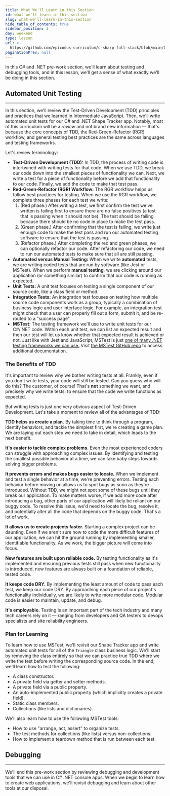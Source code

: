 ```yaml
---
title: What We'll Learn in this Section
id: what-we'll-learn-in-this-section
slug: what-we'll-learn-in-this-section
hide_table_of_contents: true
sidebar_position: 1
day: weekend
type: lesson
url: >-
  https://github.com/epicodus-curriculum/c-sharp-full-stack/blob/main/0a_debugging_and_tdd.md
paginationPrev: null
---
```


In this C# and .NET pre-work section, we'll learn about testing and debugging tools, and in this lesson, we'll get a sense of what exactly we'll be doing in this section.

## Automated Unit Testing
---

In this section, we'll review the Test-Driven Development (TDD) principles and practices that we learned in Intermediate JavaScript. Then, we'll write automated unit tests for our C# and .NET Shape Tracker app. Notably, most of this curriculum will be a _review_ and not brand new information — that's because the core concepts of TDD, the Red-Green-Refactor (RGR) workflow, and general testing best practices are the same across languages and testing frameworks.

Let's review terminology:

* **Test-Driven Development (TDD):** In TDD, the process of writing code is intertwined with writing tests for that code. When we use TDD, we break our code down into the smallest pieces of functionality we can. Next, we write a test for a piece of functionality before we add that functionality to our code. Finally, we add the code to make that test pass.
* **Red-Green-Refactor (RGR) Workflow:** The RGR workflow helps us follow best practices for testing. When we use the RGR workflow, we complete three phases for each test we write:
  1. (Red phase.) After writing a test, we first confirm the test we've written is failing first to ensure there are no false positives (a test that is passing when it should not be). The test should be failing because there should be no code in place to make the test pass.
  2. (Green phase.) After confirming that the test is failing, we write just enough code to make the test pass and run our automated testing software to ensure that the test is passing.
  3. (Refactor phase.) After completing the red and green phases, we can optionally refactor our code. After refactoring our code, we need to run our automated tests to make sure that all are still passing.
* **Automated versus Manual Testing:** When we write **automated** tests, we are writing coded tests that are run by software (like Jest or MSTest). When we perform **manual testing**, we are clicking around our application (or something similar) to confirm that our code is running as expected. 
* **Unit Tests:** A unit test focuses on testing a single component of our source code, like a class field or method.
* **Integration Tests:** An integration test focuses on testing how multiple source code components work as a group, typically a combination of business logic and user interface logic. For example, an integration test might check that a user can properly fill out a form, submit it, and be re-routed to a "success page".
* **MSTest:** The testing framework we'll use to write unit tests for our C#/.NET code. Within each unit test, we can list an expected result and then our test will let us know whether that expected result is achieved or not. Just like with Jest and JavaScript, MSTest is just [one of many .NET testing frameworks we can use.](https://learn.microsoft.com/en-us/dotnet/core/testing/) Visit [the MSTest GitHub repo](https://github.com/microsoft/testfx) to access additional documentation.

### The Benefits of TDD

It's important to review why we bother writing tests at all. Frankly, even if you don't write tests, your code will still be tested. Can you guess who will do this? The customer, of course! That's **not** something we want, and precisely why we write tests: to ensure that the code we write functions as expected. 

But writing tests is just one very obvious aspect of Test-Driven Development. Let's take a moment to review all of the advantages of TDD:

**TDD helps us create a plan.** By taking time to think through a program, identify behaviors, and tackle the simplest first, we're creating a game plan. We are laying out each step we need to take in detail, which leads to the next benefit.

**It's easier to tackle complex problems.** Even the most experienced coders can struggle with approaching complex issues. By identifying and testing the smallest possible behavior at a time, we can take baby steps towards solving bigger problems.

**It prevents errors and makes bugs easier to locate.** When we implement and test a single behavior at a time, we're preventing errors. Testing each behavior before moving on allows us to spot bugs as soon as they're introduced. Without TDD, we might not spot some of these bugs until they break our application. To make matters worse, if we add more code after introducing a bug, other parts of our application will likely be reliant on our buggy code. To resolve this issue, we'd need to locate the bug, resolve it, and potentially alter all the code that depends on the buggy code. That's a lot of work.

**It allows us to create projects faster.** Starting a complex project can be daunting. Even if we aren't sure how to code the more difficult features of our application, we can hit the ground running by implementing smaller, identifiable functionality. As we work, the bigger picture will come into focus.

**New features are built upon reliable code.** By testing functionality as it's implemented and ensuring previous tests still pass when new functionality is introduced, new features are always built on a foundation of reliable, tested code.

**It keeps code DRY.** By implementing the least amount of code to pass each test, we keep our code DRY. By approaching each piece of our project's functionality individually, we are likely to write more modular code. Modular code is easier to maintain, update, and debug.

**It's employable.** Testing is an important part of the tech industry and many tech careers rely on it — ranging from developers and QA testers to devops specialists and site reliability engineers.

### Plan for Learning

To learn how to use MSTest, we'll revisit our Shape Tracker app and write automated unit tests for all of the `Triangle` class business logic. We'll start by removing the class entirely so that we can practice true TDD where we write the test before writing the corresponding source code. In the end, we'll learn how to test the following:

* A class constructor.
* A private field via getter and setter methods.
* A private field via a public property.
* An auto-implemented public property (which implicitly creates a private field).
* Static class members.
* Collections (like lists and dictionaries).

We'll also learn how to use the following MSTest tools:

* How to use "arrange, act, assert" to organize tests.
* The test methods for collections (like lists) versus non-collections.
* How to implement a teardown method that is run between each test.

## Debugging
---

We'll end this pre-work section by reviewing debugging and development tools that we can use in C# .NET console apps. When we begin to learn how to create web applications, we'll revisit debugging and learn about other tools at our disposal. 